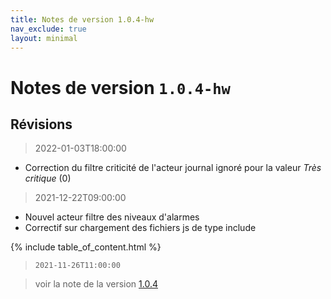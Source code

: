 ```yaml
---
title: Notes de version 1.0.4-hw
nav_exclude: true
layout: minimal
---
```


# Notes de version `1.0.4-hw`

## Révisions

> 2022-01-03T18:00:00
- Correction du filtre criticité de l'acteur journal ignoré pour la valeur _Très critique_ (0)

> 2021-12-22T09:00:00
- Nouvel acteur filtre des niveaux d'alarmes
- Correctif sur chargement des fichiers js de type include

{% include table_of_content.html %}

> `2021-11-26T11:00:00`


> voir la note de la version [1.0.4](./1.0.4.md)

